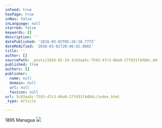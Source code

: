 ```yaml
---
inFeed: true
hasPage: true
inNav: false
inLanguage: null
starred: false
keywords: []
description: ''
datePublished: '2016-03-02T05:26:20.777Z'
dateModified: '2016-03-01T20:46:42.488Z'
title: ''
author: []
sourcePath: _posts/2016-02-29-3c03aa5c-7593-47c3-86a0-27fd31f4db6c.md
published: true
authors: []
publisher:
  name: null
  domain: null
  url: null
  favicon: null
url: 3c03aa5c-7593-47c3-86a0-27fd31f4db6c/index.html
_type: Article

---
```

1895 Managua
![](https://the-grid-user-content.s3-us-west-2.amazonaws.com/43060450-32ca-4e23-b5f9-3ea23ac28325.jpg)